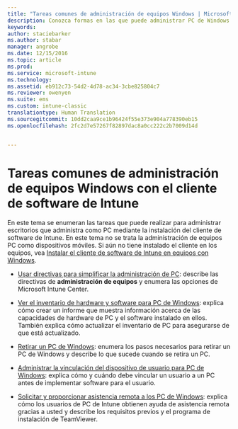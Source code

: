 ```yaml
---
title: "Tareas comunes de administración de equipos Windows | Microsoft Docs"
description: Conozca formas en las que puede administrar PC de Windows que ejecutan el cliente de software de Intune.
keywords: 
author: staciebarker
ms.author: stabar
manager: angrobe
ms.date: 12/15/2016
ms.topic: article
ms.prod: 
ms.service: microsoft-intune
ms.technology: 
ms.assetid: eb912c73-54d2-4d78-ac34-3cbe825804c7
ms.reviewer: owenyen
ms.suite: ems
ms.custom: intune-classic
translationtype: Human Translation
ms.sourcegitcommit: 10dd2caa9ce1b96424f55e373e904a778390eb15
ms.openlocfilehash: 2fc2d7e57267f82897dac8a0cc222c2b7009d14d


---
```


# <a name="common-windows-pc-management-tasks-with-the-intune-software-client"></a>Tareas comunes de administración de equipos Windows con el cliente de software de Intune
En este tema se enumeran las tareas que puede realizar para administrar escritorios que administra como PC mediante la instalación del cliente de software de Intune. En este tema no se trata la administración de equipos PC como dispositivos móviles. Si aún no tiene instalado el cliente en los equipos, vea [Instalar el cliente de software de Intune en equipos con Windows](install-the-windows-pc-client-with-microsoft-intune.md).


- [Usar directivas para simplificar la administración de PC](use-policies-to-simplify-windows-pc-management.md): describe las directivas de **administración de equipos** y enumera las opciones de Microsoft Intune Center.

- [Ver el inventario de hardware y software para PC de Windows](view-hardware-and-software-inventory-for-windows-pcs-in-microsoft-intune.md): explica cómo crear un informe que muestra información acerca de las capacidades de hardware de PC y el software instalado en ellos. También explica cómo actualizar el inventario de PC para asegurarse de que está actualizado.

- [Retirar un PC de Windows](retire-a-windows-pc-with-microsoft-intune.md): enumera los pasos necesarios para retirar un PC de Windows y describe lo que sucede cuando se retira un PC.

- [Administrar la vinculación del dispositivo de usuario para PC de Windows](manage-user-device-linking-for-windows-pcs-with-microsoft-intune.md): explica cómo y cuándo debe vincular un usuario a un PC antes de implementar software para el usuario.

- [Solicitar y proporcionar asistencia remota a los PC de Windows](request-and-provide-remote-assistance-for-windows-pcs-in-microsoft-intune.md): explica cómo los usuarios de PC de Intune obtienen ayuda de asistencia remota gracias a usted y describe los requisitos previos y el programa de instalación de TeamViewer.





<!--HONumber=Dec16_HO3-->



